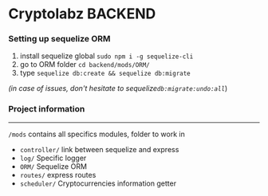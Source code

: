 # Cryptolabz BACKEND

### Setting up sequelize ORM
1.  install sequelize global `sudo npm i -g sequelize-cli`
2. go to ORM folder `cd backend/mods/ORM/`
3. type `sequelize db:create && sequelize db:migrate`  

*(in case of issues, don't hesitate to sequelize`db:migrate:undo:all`*)

### Project information
------------
`/mods` contains all specifics modules, folder to work in
- `controller/` link between sequelize and express
- `log/` Specific logger
- `ORM/` Sequelize ORM
- `routes/` express routes
- `scheduler/` Cryptocurrencies information getter



